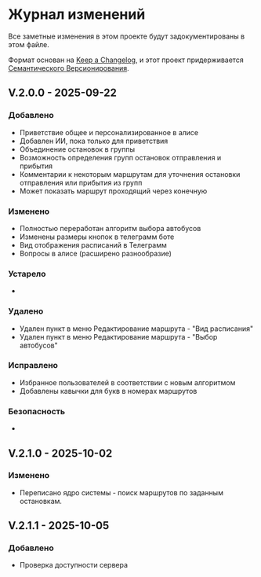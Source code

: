 # Журнал изменений

Все заметные изменения в этом проекте будут задокументированы в этом файле.

Формат основан на [Keep a Changelog](https://keepachangelog.com/ru/1.0.0/),
и этот проект придерживается [Семантического Версионирования](https://semver.org/lang/ru/spec/v2.0.0.html).

## V.2.0.0 - 2025-09-22

### Добавлено
- Приветствие общее и персонализированное в алисе
- Добавлен ИИ, пока только для приветствия
- Объединение остановок в группы
- Возможность определения групп остановок отправления и прибытия
- Комментарии к некоторым маршрутам для уточнения остановки отправления или прибытия из групп
- Может показать маршрут проходящий через конечную

### Изменено
- Полностью переработан алгоритм выбора автобусов
- Изменены размеры кнопок в телеграмм боте
- Вид отображения расписаний в Телеграмм
- Вопросы в алисе (расширено разнообразие)

### Устарело
- 

### Удалено
- Удален пункт в меню Редактирование маршрута - "Вид расписания"
- Удален пункт в меню Редактирование маршрута - "Выбор автобусов"

### Исправлено
- Избранное пользователей в соответствии с новым алгоритмом
- Добавлены кавычки для букв в номерах маршрутов

### Безопасность
- 

## V.2.1.0 - 2025-10-02

### Изменено
- Переписано ядро системы - поиск маршрутов по заданным остановкам.

## V.2.1.1 - 2025-10-05

### Добавлено
- Проверка доступности сервера
